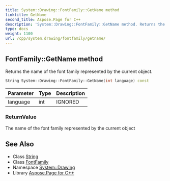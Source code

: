 ```yaml
---
title: System::Drawing::FontFamily::GetName method
linktitle: GetName
second_title: Aspose.Page for C++
description: 'System::Drawing::FontFamily::GetName method. Returns the name of the font family represented by the current object in C++.'
type: docs
weight: 1100
url: /cpp/system.drawing/fontfamily/getname/
---
```

## FontFamily::GetName method


Returns the name of the font family represented by the current object.

```cpp
String System::Drawing::FontFamily::GetName(int language) const
```


| Parameter | Type | Description |
| --- | --- | --- |
| language | int | IGNORED |

### ReturnValue

The name of the font family represented by the current object

## See Also

* Class [String](../../../system/string/)
* Class [FontFamily](../)
* Namespace [System::Drawing](../../)
* Library [Aspose.Page for C++](../../../)
